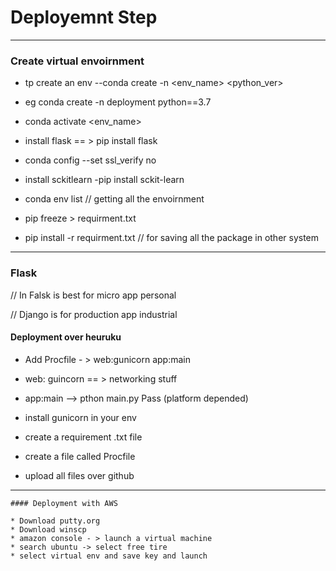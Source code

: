 # Deployemnt Step

---

### Create virtual envoirnment

* tp create an env --conda create -n <env_name> <python_ver>

* eg conda create -n deployment python==3.7

* conda activate <env_name>

* install flask == > pip install flask

* conda config --set ssl_verify no

* install sckitlearn -pip install sckit-learn

* conda env list // getting all the envoirnment

* pip freeze > <fileName>requirment.txt</FileName>

* pip install -r requirment.txt // for saving all the package in other system
---
###  Flask
// In Falsk is best for micro app personal

// Django is for production app industrial

   #### Deployment over heuruku
   * Add Procfile - > web:gunicorn app:main

   * web: guincorn == > networking stuff
   * app:main --> pthon main.py Pass (platform depended)

   * install gunicorn in your env
   * create a requirement .txt file
   * create a file called Procfile
   * upload all files over github
   ---
    #### Deployment with AWS

    * Download putty.org
    * Download winscp
    * amazon console - > launch a virtual machine
    * search ubuntu -> select free tire
    * select virtual env and save key and launch
